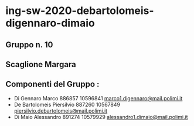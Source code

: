 # ing-sw-2020-debartolomeis-digennaro-dimaio

## Gruppo n. 10
## Scaglione Margara
## Componenti del Gruppo :
- Di Gennaro Marco 886857 10596841 marco1.digennaro@mail.polimi.it
- De Bartolomeis Piersilvio 887260 10567849 piersilvio.debartolomeis@mail.polimi.it
- Di Maio Alessandro 891274 10579929 alessandro1.dimaio@mail.polimi.it


